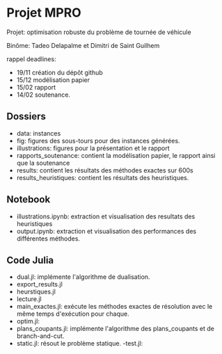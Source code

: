 # Projet MPRO
Projet: optimisation robuste du problème de tournée de véhicule

Binôme: Tadeo Delapalme et Dimitri de Saint Guilhem

rappel deadlines:
 - 19/11 création du dépôt github
 - 15/12 modélisation papier
 - 15/02 rapport
 - 14/02 soutenance.

## Dossiers
- data: instances
- fig: figures des sous-tours pour des instances générées.
- illustrations: figures pour la présentation et le rapport
- rapports_soutenance: contient la modélisation papier, le rapport ainsi que la soutenance
- results: contient les résultats des méthodes exactes sur 600s
- results_heuristiques: contient les résultats des heuristiques.

## Notebook
- illustrations.ipynb: extraction et visualisation des resultats des heuristiques
- output.ipynb: extraction et visualisation des performances des différentes méthodes.

## Code Julia
- dual.jl: implémente l'algorithme de dualisation.
- export_results.jl
- heurstiques.jl
- lecture.jl
- main_exactes.jl: exécute les méthodes exactes de résolution avec le même temps d'exécution pour chaque.
- optim.jl:
- plans_coupants.jl: implémente l'algorithme des plans_coupants et de branch-and-cut.
- static.jl: résout le problème statique.
-test.jl: